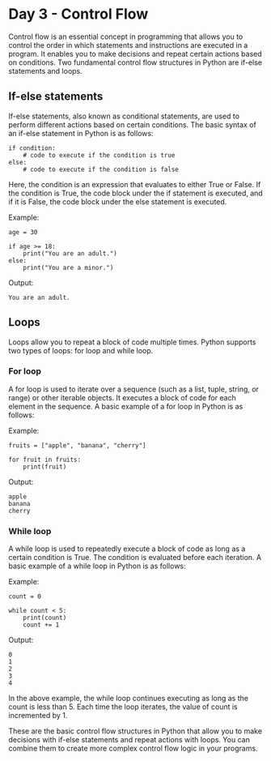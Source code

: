 # Day 3 - Control Flow

Control flow is an essential concept in programming that allows you to control the order in which statements and instructions are executed in a program. It enables you to make decisions and repeat certain actions based on conditions. Two fundamental control flow structures in Python are if-else statements and loops.

## If-else statements
If-else statements, also known as conditional statements, are used to perform different actions based on certain conditions. The basic syntax of an if-else statement in Python is as follows:
```
if condition:
    # code to execute if the condition is true
else:
    # code to execute if the condition is false
```
Here, the condition is an expression that evaluates to either True or False. If the condition is True, the code block under the if statement is executed, and if it is False, the code block under the else statement is executed.

Example:

```
age = 30

if age >= 18:
    print("You are an adult.")
else:
    print("You are a minor.")
```
Output:
```
You are an adult.
```

## Loops

Loops allow you to repeat a block of code multiple times. Python supports two types of loops: for loop and while loop.
### For loop
A for loop is used to iterate over a sequence (such as a list, tuple, string, or range) or other iterable objects. It executes a block of code for each element in the sequence. A basic example of a for loop in Python is as follows:

Example:
```
fruits = ["apple", "banana", "cherry"]

for fruit in fruits:
    print(fruit)
```
Output:
```
apple
banana
cherry
```
### While loop
A while loop is used to repeatedly execute a block of code as long as a certain condition is True. The condition is evaluated before each iteration. A basic example of a while loop in Python is as follows:

Example:
```
count = 0

while count < 5:
    print(count)
    count += 1
```
Output:
```
0
1
2
3
4
```

In the above example, the while loop continues executing as long as the count is less than 5. Each time the loop iterates, the value of count is incremented by 1.

These are the basic control flow structures in Python that allow you to make decisions with if-else statements and repeat actions with loops. You can combine them to create more complex control flow logic in your programs.